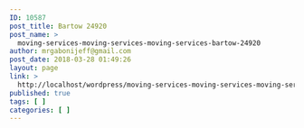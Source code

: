 ```yaml
---
ID: 10587
post_title: Bartow 24920
post_name: >
  moving-services-moving-services-moving-services-bartow-24920
author: mrgabonijeff@gmail.com
post_date: 2018-03-28 01:49:26
layout: page
link: >
  http://localhost/wordpress/moving-services-moving-services-moving-services-bartow-24920/
published: true
tags: [ ]
categories: [ ]
---
```

